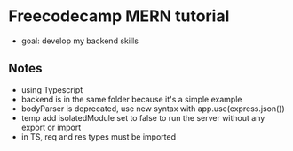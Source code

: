 # Freecodecamp MERN tutorial

- goal: develop my backend skills

## Notes

- using Typescript
- backend is in the same folder because it's a simple example
- bodyParser is deprecated, use new syntax with app.use(express.json())
- temp add isolatedModule set to false to run the server without any export or 
import
- in TS, req and res types must be imported